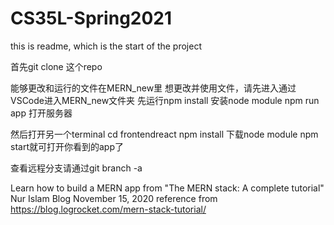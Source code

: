 # CS35L-Spring2021
this is readme, which is the start of the project

首先git clone 这个repo

能够更改和运行的文件在MERN_new里
想更改并使用文件，请先进入通过VSCode进入MERN_new文件夹
先运行npm install 安装node module
npm run app 打开服务器

然后打开另一个terminal
cd frontendreact
npm install 下载node module 
npm start就可打开你看到的app了

查看远程分支请通过git branch -a

Learn how to build a MERN app from "The MERN stack: A complete tutorial" Nur Islam Blog November 15, 2020 
reference from https://blog.logrocket.com/mern-stack-tutorial/ 
